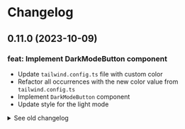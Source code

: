 # Changelog

## 0.11.0 (2023-10-09)

### feat: Implement DarkModeButton component

- Update `tailwind.config.ts` file with custom color
- Refactor all occurrences with the new color value from `tailwind.config.ts`
- Implement `DarkModeButton` component
- Update style for the light mode

<details>
  <summary>See old changelog</summary>

  ## 0.10.0 (2023-10-09)

  ### fix: Fix Responsive Design

  - Update image style from `About` component for small devices
  - Update style from `ExperienceCard` component for all devices
  - Update style from `WorkExperience` component for all devices
  - Change image for 'E-commerce' experience
    
  ## 0.9.0 (2023-10-08)

  ### feat: Implement Footer Component

  - Implement `Footer` Component

  ## 0.8.0 (2023-10-08)

  ### feat: Implement ContactMe Component

  - Add `contactMe` data file
  - Add `Contact` typings file
  - Add an API route to fetch the `contactMe` data
  - Add `ContactMe` component
  - fix css on `HeroComponent`

  ## 0.7.0 (2023-10-08)

  ### feat: Implement Projects Component

  - Add `projects` data file
  - Add `Projects` typings file
  - Add an API route to fetch the `projects` data
  - Add projects pictures in `public` folder
  - Add `Projects` component
  
  ## 0.6.0 (2023-10-08)

  ### feat: Implement Skills Component

  - Add `skills` data file
  - Add `SkillsInterface` typings file
  - Add an API route to fetch the `skills` data
  - Add `Skills` component
  
  ## 0.5.1 (2023-10-08)

  ### fix: Update experiences data

  - Update experiences data json file

  ## 0.5.0 (2023-10-08)

  ### feat: Implement Experiences Section

  - Add `experiences` data file
  - Add `Experiences` typings file
  - Add an API route to fetch the `experiences` data
  - Add experience pictures in `public` folder
  - Add `WorkExperience` component
  - Add `ExperienceCard` component
  - Add `Skill` component
  - Add `TooltipSkill` component

  ## 0.4.0 (2023-10-08)

  ### feat: Implement About Component

  - Add `about` data file
  - Add `About` typings file
  - Add an API route to fetch the `about` data
  - Add about picture in `public` folder
  - Add `About` component
  
  ## 0.3.0 (2023-10-08)

  ### feat: Implement Hero Component

  - Add `heroData` data file
  - Add `HeroData` typings file
  - Add an API route to fetch the `heroData` data
  - Add `BackgroundCircles` component
  - Add hero picture in `public` folder
  - Add `Hero` component
    
  ## 0.2.4 (2023-10-08)

  ### fix: Error prerendering

  - Edit `dynamic` fetch setting on `page.tsx`

  ## 0.2.3 (2023-10-05)

  ### fix: Error prerendering

  - Move `index.tsx` component from `pages` directory to `app` directory and rename to `page.tsx`
  - Remove `_app.tsx` and `_document.tsx` files
  - Add `app` directory
  - Move back `globals.css` from `styles` directory to `app` directory
  - Move back `favicon.ico` from `public` directory to `app` directory
  - Add `layout` component
  - Upadte `fetchSocialLinks` handler function

  ## 0.2.2 (2023-10-05)

  ### fix: Error prerendering

  - Move `page.tsx` component from `app` directory to `pages` directory and rename to `index.tsx`
  - Add `_app.tsx` and `_document.tsx` files
  - Move `globals.css` from `app` directory to `styles` directory
  - Move `favicon.ico` from `app` directory to `public` directory
  - Remove unnecessary `layout` component
  - Remove `app` directory

  ## 0.2.1 (2023-10-05)

  ### fix: Error prerendering

  - Move `socialLinks` api page from `app` directory to `pages` directory
  - Remove unnecessary `;` from files

  ## 0.2.0 (2023-10-05)

  ### feat: Implement Header Component

  - Add `socialLinks` data
  - Add `SocialLink` typings
  - Add an API route to fetch the `socialLinks` data.
  - Implement `.env` file

  ## 0.1.0 (2023-09-01)

  ### feat: Init project

  - Implement NEXT.js
<details>